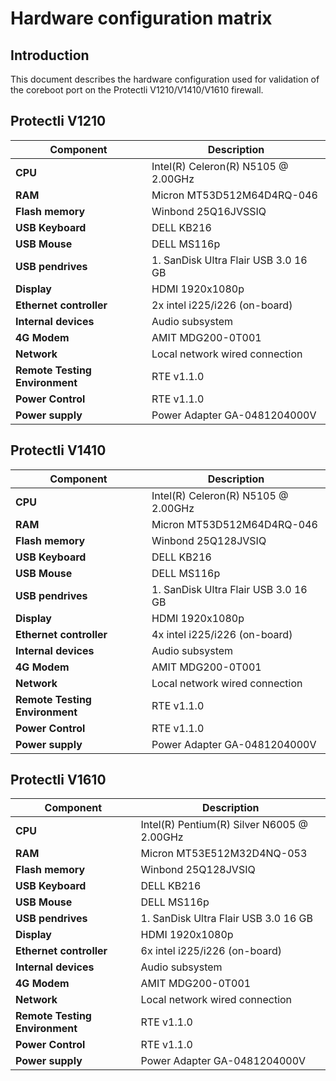 # Hardware configuration matrix

## Introduction

This document describes the hardware configuration used for validation of the
coreboot port on the Protectli V1210/V1410/V1610 firewall.

## Protectli V1210

| Component                      | Description                                 |
|--------------------------------|---------------------------------------------|
| **CPU**                        | Intel(R) Celeron(R) N5105 @ 2.00GHz         |
| **RAM**                        | Micron MT53D512M64D4RQ-046                  |
| **Flash memory**               | Winbond 25Q16JVSSIQ                         |
| **USB Keyboard**               | DELL KB216                                  |
| **USB Mouse**                  | DELL MS116p                                 |
| **USB pendrives**              | 1. SanDisk Ultra  Flair USB 3.0 16 GB       |
| **Display**                    | HDMI 1920x1080p                             |
| **Ethernet controller**        | 2x intel i225/i226 (on-board)               |
| **Internal devices**           | Audio subsystem                             |
| **4G Modem**                   | AMIT MDG200-0T001                           |
| **Network**                    | Local network wired connection              |
| **Remote Testing Environment** | RTE v1.1.0                                  |
| **Power Control**              | RTE v1.1.0                                  |
| **Power supply**               | Power Adapter GA-0481204000V                |

## Protectli V1410

| Component                      | Description                                 |
|--------------------------------|---------------------------------------------|
| **CPU**                        | Intel(R) Celeron(R) N5105 @ 2.00GHz         |
| **RAM**                        | Micron MT53D512M64D4RQ-046                  |
| **Flash memory**               | Winbond 25Q128JVSIQ                         |
| **USB Keyboard**               | DELL KB216                                  |
| **USB Mouse**                  | DELL MS116p                                 |
| **USB pendrives**              | 1. SanDisk Ultra  Flair USB 3.0 16 GB       |
| **Display**                    | HDMI 1920x1080p                             |
| **Ethernet controller**        | 4x intel i225/i226 (on-board)               |
| **Internal devices**           | Audio subsystem                             |
| **4G Modem**                   | AMIT MDG200-0T001                           |
| **Network**                    | Local network wired connection              |
| **Remote Testing Environment** | RTE v1.1.0                                  |
| **Power Control**              | RTE v1.1.0                                  |
| **Power supply**               | Power Adapter GA-0481204000V                |

## Protectli V1610

| Component                      | Description                                 |
|--------------------------------|---------------------------------------------|
| **CPU**                        | Intel(R) Pentium(R) Silver N6005 @ 2.00GHz  |
| **RAM**                        | Micron MT53E512M32D4NQ-053                  |
| **Flash memory**               | Winbond 25Q128JVSIQ                         |
| **USB Keyboard**               | DELL KB216                                  |
| **USB Mouse**                  | DELL MS116p                                 |
| **USB pendrives**              | 1. SanDisk Ultra  Flair USB 3.0 16 GB       |
| **Display**                    | HDMI 1920x1080p                             |
| **Ethernet controller**        | 6x intel i225/i226 (on-board)               |
| **Internal devices**           | Audio subsystem                             |
| **4G Modem**                   | AMIT MDG200-0T001                           |
| **Network**                    | Local network wired connection              |
| **Remote Testing Environment** | RTE v1.1.0                                  |
| **Power Control**              | RTE v1.1.0                                  |
| **Power supply**               | Power Adapter GA-0481204000V                |
